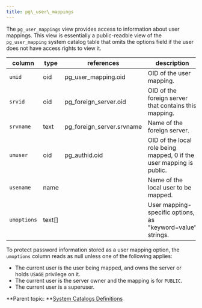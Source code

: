 ```yaml
---
title: pg\_user\_mappings 
---
```


The `pg_user_mappings` view provides access to information about user mappings. This view is essentially a public-readble view of the `pg_user_mapping` system catalog table that omits the options field if the user does not have access rights to view it.

|column|type|references|description|
|------|----|----------|-----------|
|`umid`|oid|pg\_user\_mapping.oid|OID of the user mapping.|
|`srvid`|oid|pg\_foreign\_server.oid|OID of the foreign server that contains this mapping.|
|`srvname`|text|pg\_foreign\_server.srvname|Name of the foreign server.|
|`umuser`|oid|pg\_authid.oid|OID of the local role being mapped, 0 if the user mapping is public.|
|`usename`|name| |Name of the local user to be mapped.|
|`umoptions`|text\[\]| |User mapping-specific options, as "keyword=value" strings.|

To protect password information stored as a user mapping option, the `umoptions` column reads as null unless one of the following applies:

-   The current user is the user being mapped, and owns the server or holds `USAGE` privilege on it.
-   The current user is the server owner and the mapping is for `PUBLIC`.
-   The current user is a superuser.

**Parent topic: **[System Catalogs Definitions](../system_catalogs/catalog_ref-html.html)

